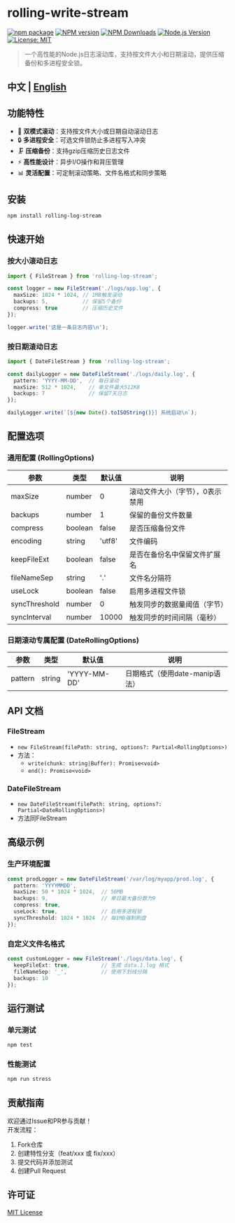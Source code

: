 # rolling-write-stream

[![npm package](https://nodei.co/npm/rolling-write-stream.png?downloads=true&downloadRank=true&stars=true)](https://www.npmjs.com/package/rolling-write-stream)
[![NPM version](https://img.shields.io/npm/v/rolling-write-stream.svg?style=flat)](https://npmjs.org/package/rolling-write-stream)
[![NPM Downloads](https://img.shields.io/npm/dm/rolling-write-stream.svg?style=flat)](https://npmjs.org/package/rolling-write-stream)
[![Node.js Version](https://img.shields.io/badge/node-%3E%3D14.0.0-brightgreen)](https://nodejs.org/)
[![License: MIT](https://img.shields.io/badge/License-MIT-yellow.svg)](LICENSE)

> 一个高性能的Node.js日志滚动库，支持按文件大小和日期滚动，提供压缩备份和多进程安全锁。

## 中文 | [English](README.md)

## 功能特性

- 📁 **双模式滚动**：支持按文件大小或日期自动滚动日志
- 🔒 **多进程安全**：可选文件锁防止多进程写入冲突
- 🗜️ **压缩备份**：支持gzip压缩历史日志文件
- ⚡ **高性能设计**：异步I/O操作和背压管理
- 📊 **灵活配置**：可定制滚动策略、文件名格式和同步策略

## 安装

```bash
npm install rolling-log-stream
```

## 快速开始

### 按大小滚动日志
```typescript
import { FileStream } from 'rolling-log-stream';

const logger = new FileStream('./logs/app.log', {
  maxSize: 1024 * 1024, // 1MB触发滚动
  backups: 5,           // 保留5个备份
  compress: true        // 压缩历史文件
});

logger.write('这是一条日志内容\n');
```

### 按日期滚动日志
```typescript
import { DateFileStream } from 'rolling-log-stream';

const dailyLogger = new DateFileStream('./logs/daily.log', {
  pattern: 'YYYY-MM-DD',  // 每日滚动
  maxSize: 512 * 1024,    // 单文件最大512KB
  backups: 7              // 保留7天日志
});

dailyLogger.write(`[${new Date().toISOString()}] 系统启动\n`);
```

## 配置选项

### 通用配置 (RollingOptions)
| 参数            | 类型       | 默认值       | 说明                          |
|-----------------|------------|--------------|-------------------------------|
| maxSize         | number     | 0            | 滚动文件大小（字节），0表示禁用 |
| backups         | number     | 1            | 保留的备份文件数量            |
| compress        | boolean    | false        | 是否压缩备份文件              |
| encoding        | string     | 'utf8'       | 文件编码                      |
| keepFileExt     | boolean    | false        | 是否在备份名中保留文件扩展名  |
| fileNameSep     | string     | '.'          | 文件名分隔符                  |
| useLock         | boolean    | false        | 启用多进程文件锁              |
| syncThreshold   | number     | 0            | 触发同步的数据量阈值（字节）  |
| syncInterval    | number     | 10000        | 触发同步的时间间隔（毫秒）    |

### 日期滚动专属配置 (DateRollingOptions)
| 参数     | 类型   | 默认值       | 说明                          |
|----------|--------|--------------|-------------------------------|
| pattern  | string | 'YYYY-MM-DD' | 日期格式（使用date-manip语法） |

## API 文档

### FileStream
- `new FileStream(filePath: string, options?: Partial<RollingOptions>)`
- 方法：
  - `write(chunk: string|Buffer): Promise<void>`
  - `end(): Promise<void>`

### DateFileStream
- `new DateFileStream(filePath: string, options?: Partial<DateRollingOptions>)`
- 方法同FileStream

## 高级示例

### 生产环境配置
```typescript
const prodLogger = new DateFileStream('/var/log/myapp/prod.log', {
  pattern: 'YYYYMMDD',
  maxSize: 50 * 1024 * 1024,  // 50MB
  backups: 9,                 // 单日最大备份数为9
  compress: true,
  useLock: true,              // 启用多进程锁
  syncThreshold: 1024 * 1024  // 每1MB强制刷盘
});
```

### 自定义文件名格式
```typescript
const customLogger = new FileStream('./logs/data.log', {
  keepFileExt: true,          // 生成 data.1.log 格式
  fileNameSep: '_',           // 使用下划线分隔
  backups: 10
});
```

## 运行测试

### 单元测试
```bash
npm test
```

### 性能测试
```bash
npm run stress
```

## 贡献指南

欢迎通过Issue和PR参与贡献！  
开发流程：
1. Fork仓库
2. 创建特性分支（feat/xxx 或 fix/xxx）
3. 提交代码并添加测试
4. 创建Pull Request

## 许可证

[MIT License](LICENSE)